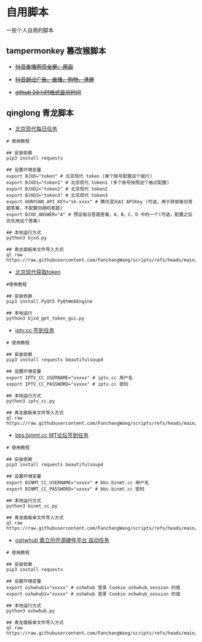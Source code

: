 # 自用脚本
一些个人自用的脚本

## tampermonkey 篡改猴脚本
- ~~[抖音直播网页全屏、原画](./tampermonkey/tdouyin_live_theater.user.js)~~

- ~~[抖音跳过广告、直播、购物、清屏](./tampermonkey/douyin_skip_ad.user.js)~~

- ~~[github 24小时格式显示时间](./tampermonkey/github_datatime_format.user.js)~~


## qinglong 青龙脚本
- [北京现代每日任务](./qinglong/bjxd.py)
```shell
# 使用教程

## 安装依赖
pip3 install requests

## 设置环境变量
export BJXD="token" # 北京现代 token (单个账号配置这个就行)
export BJXD1="token1" # 北京现代 token1 (多个账号按照这个格式配置)
export BJXD2="token2" # 北京现代 token2
export BJXD3="token3" # 北京现代 token3
export HUNYUAN_API_KEY="sk-xxxx" # 腾讯混元AI APIKey (可选，用于获取每日答题答案，不配置则随机答题)
export BJXD_ANSWER="A" # 预设每日答题答案，A、B、C、D 中的一个(可选，配置之后优先用这个答案)

## 本地运行方式
python3 bjxd.py

## 青龙面板单文件导入方式
ql raw https://raw.githubusercontent.com/FanchangWang/scripts/refs/heads/main/qinglong/bjxd.py
```
- [北京现代获取token](./qinglong/bjxd_get_token_gui.py)
```shell
#使用教程

## 安装依赖
pip3 install PyQt5 PyQtWebEngine

## 本地运行
python3 bjxd_get_token_gui.py
```

- [iptv.cc 签到任务](./qinglong/iptv_cc.py)
```shell
# 使用教程

## 安装依赖
pip3 install requests beautifulsoup4

## 设置环境变量
export IPTV_CC_USERNAME="xxxxx" # iptv.cc 用户名
export IPTV_CC_PASSWORD="xxxxx" # iptv.cc 密码

## 本地运行方式
python3 iptv_cc.py

## 青龙面板单文件导入方式
ql raw https://raw.githubusercontent.com/FanchangWang/scripts/refs/heads/main/qinglong/iptv_cc.py
```

- [bbs.binmt.cc MT论坛签到任务](./qinglong/binmt_cc.py)
```shell
# 使用教程

## 安装依赖
pip3 install requests beautifulsoup4

## 设置环境变量
export BINMT_CC_USERNAME="xxxxx" # bbs.binmt.cc 用户名
export BINMT_CC_PASSWORD="xxxxx" # bbs.binmt.cc 密码

## 本地运行方式
python3 binmt_cc.py

## 青龙面板单文件导入方式
ql raw https://raw.githubusercontent.com/FanchangWang/scripts/refs/heads/main/qinglong/binmt_cc.py
```
- [oshwhub 嘉立创开源硬件平台 自动任务](./qinglong/oshwhub.py)
```shell
# 使用教程

## 安装依赖
pip3 install requests

## 设置环境变量
export oshwhub1="xxxxx" # oshwhub 登录 Cookie oshwhub_session 的值
export oshwhub2="xxxxx" # oshwhub 登录 Cookie oshwhub_session 的值

## 本地运行方式
python3 oshwhub.py

## 青龙面板单文件导入方式
ql raw https://raw.githubusercontent.com/FanchangWang/scripts/refs/heads/main/qinglong/oshwhub.py
```
